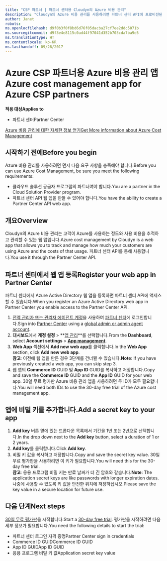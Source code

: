 ```yaml
---
title: "CSP 파트너 | 파트너 센터용 Cloudyn의 Azure 비용 관리"
description: "Cloudyn의 Azure 비용 관리를 사용하려면 파트너 센터 API에 프로비전된 액세스가 필요합니다."
author: Janet
robots: 
ms.openlocfilehash: d9f0b3f0f8bd6d76f05dacba27cf7ee2ddc5071b
ms.sourcegitcommit: d9f3e4e8115c0ad44f97041d352b703cda7ba9e5
ms.translationtype: HT
ms.contentlocale: ko-KR
ms.lasthandoff: 09/28/2017
---
```

# <a name="azure-cost-management-app-for-azure-csp-partners"></a><span data-ttu-id="f6e71-103">Azure CSP 파트너용 Azure 비용 관리 앱</span><span class="sxs-lookup"><span data-stu-id="f6e71-103">Azure cost management app for Azure CSP partners</span></span>  

**<span data-ttu-id="f6e71-104">적용 대상</span><span class="sxs-lookup"><span data-stu-id="f6e71-104">Applies to</span></span>**

-  <span data-ttu-id="f6e71-105">파트너 센터</span><span class="sxs-lookup"><span data-stu-id="f6e71-105">Partner Center</span></span>

[<span data-ttu-id="f6e71-106">Azure 비용 관리에 대한 자세한 정보 얻기</span><span class="sxs-lookup"><span data-stu-id="f6e71-106">Get More information about Azure Cost Management</span></span>](https://go.microsoft.com/fwlink/p/?linkid=857893)

## <a name="before-you-begin"></a><span data-ttu-id="f6e71-107">시작하기 전에</span><span class="sxs-lookup"><span data-stu-id="f6e71-107">Before you begin</span></span>
<span data-ttu-id="f6e71-108">Azure 비용 관리를 사용하려면 먼저 다음 요구 사항을 충족해야 합니다.</span><span class="sxs-lookup"><span data-stu-id="f6e71-108">Before you can use Azure Cost Management, be sure you meet the following requirements:</span></span>
- <span data-ttu-id="f6e71-109">클라우드 솔루션 공급자 프로그램의 파트너여야 합니다.</span><span class="sxs-lookup"><span data-stu-id="f6e71-109">You are a partner in the Cloud Solution Provider program.</span></span>
- <span data-ttu-id="f6e71-110">파트너 센터 API 웹 앱을 만들 수 있어야 합니다.</span><span class="sxs-lookup"><span data-stu-id="f6e71-110">You have the ability to create a Partner Center API web app.</span></span>

## <a name="overview"></a><span data-ttu-id="f6e71-111">개요</span><span class="sxs-lookup"><span data-stu-id="f6e71-111">Overview</span></span>

<span data-ttu-id="f6e71-112">Cloudyn의 Azure 비용 관리는 고객이 Azure를 사용하는 정도와 사용 비용을 추적하고 관리할 수 있는 웹 앱입니다.</span><span class="sxs-lookup"><span data-stu-id="f6e71-112">Azure cost management by Cloudyn is a web app that allows you to track and manage how much your customers are using Azure and the costs of that usage.</span></span> <span data-ttu-id="f6e71-113">파트너 센터 API를 통해 사용합니다.</span><span class="sxs-lookup"><span data-stu-id="f6e71-113">You use it through the Partner Center API.</span></span>

## <a name="register-your-web-app-in-partner-center"></a><span data-ttu-id="f6e71-114">파트너 센터에서 웹 앱 등록</span><span class="sxs-lookup"><span data-stu-id="f6e71-114">Register your web app in Partner Center</span></span>
<span data-ttu-id="f6e71-115">파트너 센터에서 Azure Active Directory 웹 앱을 등록하면 파트너 센터 API에 액세스할 수 있습니다.</span><span class="sxs-lookup"><span data-stu-id="f6e71-115">When you register an Azure Active Directory web app in Partner Center you enable access to the Partner Center API.</span></span> 
1.  <span data-ttu-id="f6e71-116">[전역 관리자 또는 관리자 에이전트 계정](create-user-accounts-and-set-permissions.md)을 사용하여 [파트너 센터](https://partnercenter.microsoft.com/en-us/pcv/dashboard/overview)에 로그인합니다.</span><span class="sxs-lookup"><span data-stu-id="f6e71-116">Sign into [Partner Center](https://partnercenter.microsoft.com/en-us/pcv/dashboard/overview) using a [global admin or admin agent account](create-user-accounts-and-set-permissions.md).</span></span>
2.  <span data-ttu-id="f6e71-117">**대시보드**에서 **계정 설정** &gt; **[앱 관리](https://partnercenter.microsoft.com/en-us/pcv/apiintegration/appmanagement)**를 선택합니다.</span><span class="sxs-lookup"><span data-stu-id="f6e71-117">From the **Dashboard**, select **Account settings** &gt; **[App management](https://partnercenter.microsoft.com/en-us/pcv/apiintegration/appmanagement)**.</span></span>
3.  <span data-ttu-id="f6e71-118">**Web App** 섹션에서 **Add new web app**를 클릭합니다.</span><span class="sxs-lookup"><span data-stu-id="f6e71-118">In the **Web App** section, click **Add new web app**.</span></span>
<br> <span data-ttu-id="f6e71-119">**참고**: 이전에 웹 앱을 만든 경우 3단계를 건너뛸 수 있습니다.</span><span class="sxs-lookup"><span data-stu-id="f6e71-119">**Note**: If you have previously created a web app, you can skip step 3.</span></span>
4.  <span data-ttu-id="f6e71-120">웹 앱의 **Commerce ID** GUID 및 **App ID** GUID를 복사하고 저장합니다.</span><span class="sxs-lookup"><span data-stu-id="f6e71-120">Copy and save the **Commerce ID** GUID and the **App ID** GUID for your web app.</span></span> <span data-ttu-id="f6e71-121">30일 무료 평가판 Azure 비용 관리 앱을 사용하려면 두 ID가 모두 필요합니다.</span><span class="sxs-lookup"><span data-stu-id="f6e71-121">You will need both IDs to use the 30-day free trial of the Azure cost management app.</span></span>

## <a name="add-a-secret-key-to-your-app"></a><span data-ttu-id="f6e71-122">앱에 비밀 키를 추가합니다.</span><span class="sxs-lookup"><span data-stu-id="f6e71-122">Add a secret key to your app</span></span>
1.  <span data-ttu-id="f6e71-123">**Add key** 버튼 옆에 있는 드롭다운 목록에서 기간을 1년 또는 2년으로 선택합니다.</span><span class="sxs-lookup"><span data-stu-id="f6e71-123">In the drop down next to the **Add key** button, select a duration of 1 or 2 years.</span></span>
2.  <span data-ttu-id="f6e71-124">**Add key**를 클릭합니다.</span><span class="sxs-lookup"><span data-stu-id="f6e71-124">Click **Add key**.</span></span> 
3.  <span data-ttu-id="f6e71-125">비밀 키 값을 복사하고 저장합니다.</span><span class="sxs-lookup"><span data-stu-id="f6e71-125">Copy and save the secret key value.</span></span> <span data-ttu-id="f6e71-126">30일 무료 평가판을 사용하려면 이 키가 필요합니다.</span><span class="sxs-lookup"><span data-stu-id="f6e71-126">You will need this for the 30-day free trial.</span></span>
<br><span data-ttu-id="f6e71-127">**참고**: 응용 프로그램 비밀 키는 만료 날짜가 더 긴 암호와 같습니다.</span><span class="sxs-lookup"><span data-stu-id="f6e71-127">**Note**: The application secret keys are like passwords with longer expiration dates.</span></span> <span data-ttu-id="f6e71-128">나중에 사용할 수 있도록 키 값을 안전한 위치에 저장하십시오.</span><span class="sxs-lookup"><span data-stu-id="f6e71-128">Please save the key value in a secure location for future use.</span></span>

## <a name="next-steps"></a><span data-ttu-id="f6e71-129">다음 단계</span><span class="sxs-lookup"><span data-stu-id="f6e71-129">Next steps</span></span>
<span data-ttu-id="f6e71-130">[30일 무료 평가판](https://go.microsoft.com/fwlink/?linkid=857895)을 시작합니다.</span><span class="sxs-lookup"><span data-stu-id="f6e71-130">Start a [30-day free trial](https://go.microsoft.com/fwlink/?linkid=857895).</span></span>
<span data-ttu-id="f6e71-131">평가판을 시작하려면 다음 세부 정보가 필요합니다.</span><span class="sxs-lookup"><span data-stu-id="f6e71-131">You need the following details to start the trial:</span></span>
- <span data-ttu-id="f6e71-132">파트너 센터 로그인 자격 증명</span><span class="sxs-lookup"><span data-stu-id="f6e71-132">Partner Center sign in credentials</span></span>
- <span data-ttu-id="f6e71-133">Commerce ID GUID</span><span class="sxs-lookup"><span data-stu-id="f6e71-133">Commerce ID GUID</span></span>
- <span data-ttu-id="f6e71-134">App ID GUID</span><span class="sxs-lookup"><span data-stu-id="f6e71-134">App ID GUID</span></span>
- <span data-ttu-id="f6e71-135">응용 프로그램 비밀 키 값</span><span class="sxs-lookup"><span data-stu-id="f6e71-135">Application secret key value</span></span>
